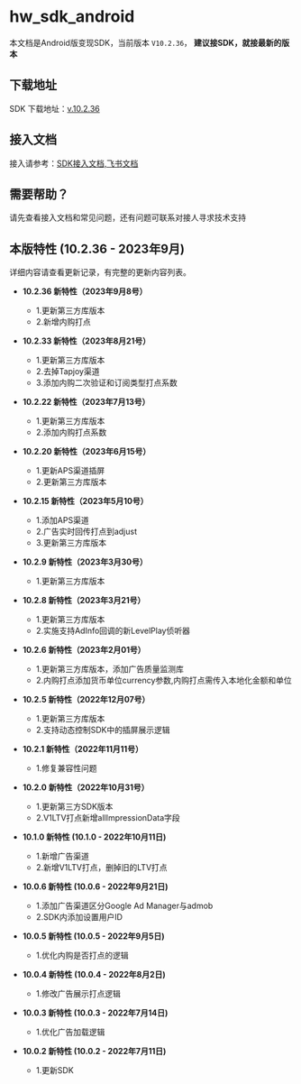 # hw_sdk_android

本文档是Android版变现SDK，当前版本 `V10.2.36`， <b>  建议接SDK，就接最新的版本 </B>

## 下载地址

SDK 下载地址：[v.10.2.36](https://github.com/artwl/hw_game_mp_sdk_ironsource_android/releases)

## 接入文档

接入请参考：[SDK接入文档,飞书文档](https://hellowd.feishu.cn/docx/doxcnVxhTFV3vW1JWPKXOzihsTe)

## 需要帮助？

请先查看接入文档和常见问题，还有问题可联系对接人寻求技术支持

## 本版特性 (10.2.36 - 2023年9月)

详细内容请查看更新记录，有完整的更新内容列表。

- **10.2.36 新特性（2023年9月8号）**
  - 1.更新第三方库版本
  - 2.新增内购打点

- **10.2.33 新特性（2023年8月21号）**
  - 1.更新第三方库版本
  - 2.去掉Tapjoy渠道
  - 3.添加内购二次验证和订阅类型打点系数
    
- **10.2.22 新特性（2023年7月13号）**
  - 1.更新第三方库版本
  - 2.添加内购打点系数
    
- **10.2.20 新特性（2023年6月15号）**
  - 1.更新APS渠道插屏
  - 2.更新第三方库版本
    
- **10.2.15 新特性（2023年5月10号）**
  - 1.添加APS渠道
  - 2.广告实时回传打点到adjust
  - 3.更新第三方库版本
  
- **10.2.9 新特性（2023年3月30号）**
  - 1.更新第三方库版本 
  
- **10.2.8 新特性（2023年3月21号）**
  - 1.更新第三方库版本
  - 2.实施支持AdInfo回调的新LevelPlay侦听器
  
- **10.2.6 新特性（2023年2月01号）**
  - 1.更新第三方库版本，添加广告质量监测库
  - 2.内购打点添加货币单位currency参数,内购打点需传入本地化金额和单位
  
- **10.2.5 新特性（2022年12月07号）**
  - 1.更新第三方库版本
  - 2.支持动态控制SDK中的插屏展示逻辑
  
- **10.2.1 新特性（2022年11月11号）**
  - 1.修复兼容性问题

- **10.2.0 新特性（2022年10月31号）**
  - 1.更新第三方SDK版本
  - 2.V1LTV打点新增allImpressionData字段
  
- **10.1.0 新特性 (10.1.0 - 2022年10月11日)**
  - 1.新增广告渠道
  - 2.新增V1LTV打点，删掉旧的LTV打点
  
- **10.0.6 新特性 (10.0.6 - 2022年9月21日)**
  - 1.添加广告渠道区分Google Ad Manager与admob
  - 2.SDK内添加设置用户ID
  
- **10.0.5 新特性 (10.0.5 - 2022年9月5日)**
  - 1.优化内购是否打点的逻辑
  
- **10.0.4 新特性 (10.0.4 - 2022年8月2日)**
  - 1.修改广告展示打点逻辑
  
- **10.0.3 新特性 (10.0.3 - 2022年7月14日)**
  - 1.优化广告加载逻辑

- **10.0.2 新特性 (10.0.2 - 2022年7月11日)**
  - 1.更新SDK
